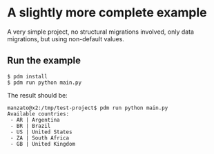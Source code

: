 # A slightly more complete example

A very simple project, no structural migrations involved, only data migrations,
but using non-default values.


## Run the example

```
$ pdm install
$ pdm run python main.py
```

The result should be:

```
manzato@x2:/tmp/test-project$ pdm run python main.py
Available countries:
 - AR | Argentina
 - BR | Brazil
 - US | United States
 - ZA | South Africa
 - GB | United Kingdom
```
